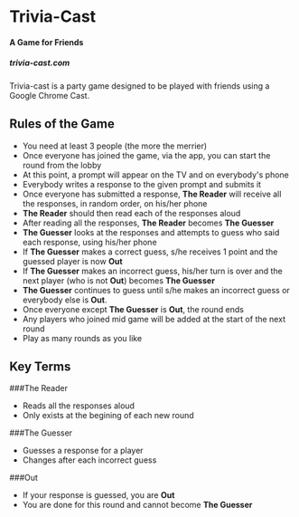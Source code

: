 # Trivia-Cast
#### A Game for Friends
##### trivia-cast.com

Trivia-cast is a party game designed to be played with friends using a Google Chrome Cast.

## Rules of the Game

* You need at least 3 people (the more the merrier)
* Once everyone has joined the game, via the app, you can start the round from the lobby
* At this point, a prompt will appear on the TV and on everybody's phone
* Everybody writes a response to the given prompt and submits it
* Once everyone has submitted a response, **The Reader** will receive all the responses, in random order, on his/her phone
* **The Reader** should then read each of the responses aloud
* After reading all the responses, **The Reader** becomes **The Guesser**
* **The Guesser** looks at the responses and attempts to guess who said each response, using his/her phone
* If **The Guesser** makes a correct guess, s/he receives 1 point and the guessed player is now **Out**
* If **The Guesser** makes an incorrect guess, his/her turn is over and the next player (who is not **Out**) becomes **The Guesser**
* **The Guesser** continues to guess until s/he makes an incorrect guess or everybody else is **Out**.
* Once everyone except **The Guesser** is **Out**, the round ends
* Any players who joined mid game will be added at the start of the next round
* Play as many rounds as you like

## Key Terms
###The Reader
* Reads all the responses aloud
* Only exists at the begining of each new round

###The Guesser
* Guesses a response for a player
* Changes after each incorrect guess

###Out
* If your response is guessed, you are **Out**
* You are done for this round and cannot become **The Guesser**
